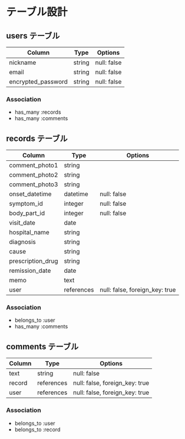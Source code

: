 # テーブル設計

## users テーブル

| Column             | Type   | Options     |
| ------------------ | ------ | ----------- |
| nickname           | string | null: false |
| email              | string | null: false |
| encrypted_password | string | null: false |

### Association

- has_many :records
- has_many :comments

## records テーブル

| Column            | Type       | Options                        |
| ----------------- | ---------- | ------------------------------ |
| comment_photo1    | string     |                                |
| comment_photo2    | string     |                                |
| comment_photo3    | string     |                                |
| onset_datetime    | datetime   | null: false                    |
| symptom_id        | integer    | null: false                    |
| body_part_id      | integer    | null: false                    |
| visit_date        | date       |                                |
| hospital_name     | string     |                                |
| diagnosis         | string     |                                |
| cause             | string     |                                |
| prescription_drug | string     |                                |
| remission_date    | date       |                                |
| memo              | text       |                                |
| user              | references | null: false, foreign_key: true |

### Association

- belongs_to :user
- has_many :comments

## comments テーブル

| Column | Type       | Options                        |
| ------ | ---------- | ------------------------------ |
| text   | string     | null: false                    |
| record | references | null: false, foreign_key: true |
| user   | references | null: false, foreign_key: true |

### Association

- belongs_to :user
- belongs_to :record